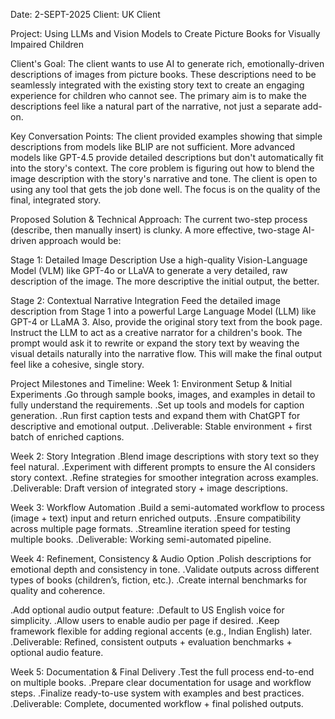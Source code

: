 Date: 2-SEPT-2025
Client: UK Client

Project: Using LLMs and Vision Models to Create Picture Books for Visually Impaired Children

Client's Goal:
The client wants to use AI to generate rich, emotionally-driven descriptions of images from picture books. These descriptions need to be seamlessly integrated with the existing story text to create an engaging experience for children who cannot see. The primary aim is to make the descriptions feel like a natural part of the narrative, not just a separate add-on.

Key Conversation Points:
The client provided examples showing that simple descriptions from models like BLIP are not sufficient.
More advanced models like GPT-4.5 provide detailed descriptions but don't automatically fit into the story's context.
The core problem is figuring out how to blend the image description with the story's narrative and tone.
The client is open to using any tool that gets the job done well. The focus is on the quality of the final, integrated story.

Proposed Solution & Technical Approach:
The current two-step process (describe, then manually insert) is clunky. A more effective, two-stage AI-driven approach would be:

Stage 1: Detailed Image Description
Use a high-quality Vision-Language Model (VLM) like GPT-4o or LLaVA to generate a very detailed, raw description of the image. The more descriptive the initial output, the better.

Stage 2: Contextual Narrative Integration
Feed the detailed image description from Stage 1 into a powerful Large Language Model (LLM) like GPT-4 or LLaMA 3.
Also, provide the original story text from the book page.
Instruct the LLM to act as a creative narrator for a children's book. The prompt would ask it to rewrite or expand the story text by weaving the visual details naturally into the narrative flow. This will make the final output feel like a cohesive, single story.

Project Milestones and Timeline:
Week 1: Environment Setup & Initial Experiments
.Go through sample books, images, and examples in detail to fully understand the requirements.
.Set up tools and models for caption generation.
.Run first caption tests and expand them with ChatGPT for descriptive and emotional output.
.Deliverable: Stable environment + first batch of enriched captions.

Week 2: Story Integration
.Blend image descriptions with story text so they feel natural.
.Experiment with different prompts to ensure the AI considers story context.
.Refine strategies for smoother integration across examples.
.Deliverable: Draft version of integrated story + image descriptions.

Week 3: Workflow Automation
.Build a semi-automated workflow to process (image + text) input and return enriched outputs.
.Ensure compatibility across multiple page formats.
.Streamline iteration speed for testing multiple books.
.Deliverable: Working semi-automated pipeline.

Week 4: Refinement, Consistency & Audio Option
.Polish descriptions for emotional depth and consistency in tone.
.Validate outputs across different types of books (children’s, fiction, etc.).
.Create internal benchmarks for quality and coherence.

.Add optional audio output feature:
.Default to US English voice for simplicity.
.Allow users to enable audio per page if desired.
.Keep framework flexible for adding regional accents (e.g., Indian English) later.
.Deliverable: Refined, consistent outputs + evaluation benchmarks + optional audio feature.

Week 5: Documentation & Final Delivery
.Test the full process end-to-end on multiple books.
.Prepare clear documentation for usage and workflow steps.
.Finalize ready-to-use system with examples and best practices.
.Deliverable: Complete, documented workflow + final polished outputs.